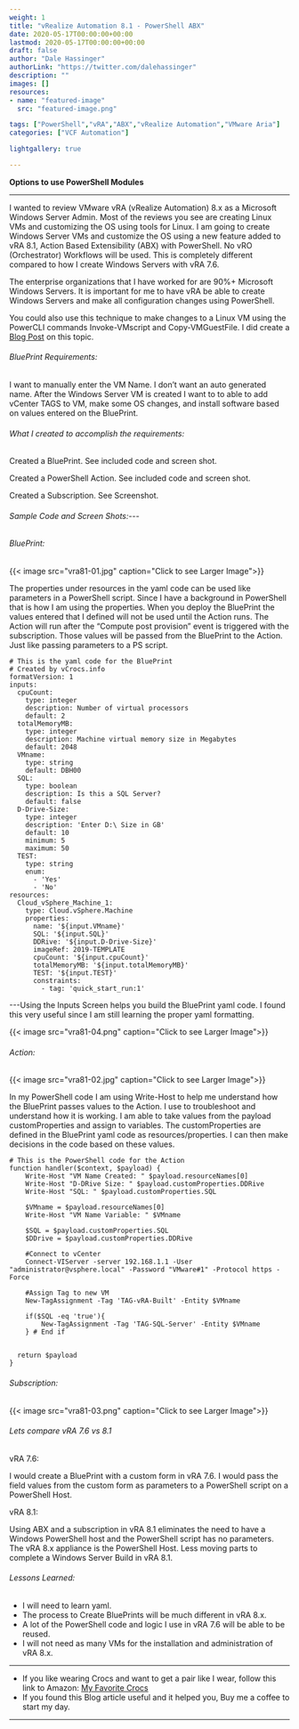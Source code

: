 ```yaml
---
weight: 1
title: "vRealize Automation 8.1 - PowerShell ABX"
date: 2020-05-17T00:00:00+00:00
lastmod: 2020-05-17T00:00:00+00:00
draft: false
author: "Dale Hassinger"
authorLink: "https://twitter.com/dalehassinger"
description: ""
images: []
resources:
- name: "featured-image"
  src: "featured-image.png"

tags: ["PowerShell","vRA","ABX","vRealize Automation","VMware Aria"]
categories: ["VCF Automation"]

lightgallery: true

---
```


**Options to use PowerShell Modules**

<!--more-->

---

I wanted to review VMware vRA (vRealize Automation) 8.x as a Microsoft Windows Server Admin.  Most of the reviews you see are creating Linux VMs and customizing the OS using tools for Linux. I am going to create Windows Server VMs and customize the OS using a new feature added to vRA 8.1, Action Based Extensibility (ABX) with PowerShell. No vRO (Orchestrator) Workflows will be used. This is completely different compared to how I create Windows Servers with vRA 7.6.

The enterprise organizations that I have worked for are 90%+ Microsoft Windows Servers.  It is important for me to have vRA be able to create Windows Servers and make all configuration changes using PowerShell.

You could also use this technique to make changes to a Linux VM using the PowerCLI commands Invoke-VMscript and Copy-VMGuestFile. I did create a [Blog Post](../automation-zero-trust/) on this topic. 

###### BluePrint Requirements:

I want to manually enter the VM Name.  I don’t want an auto generated name. After the Windows Server VM is created I want to to able to add vCenter TAGS to VM, make some OS changes, and install software based on values entered on the BluePrint.

###### What I created to accomplish the requirements:

Created a BluePrint. See included code and screen shot.

Created a PowerShell Action. See included code and screen shot.

Created a Subscription. See Screenshot.

###### Sample Code and Screen Shots:---
###### BluePrint:

{{< image src="vra81-01.jpg" caption="Click to see Larger Image">}}  

The properties under resources in the yaml code can be used like parameters in a PowerShell script. Since I have a background in PowerShell that is how I am using the properties. When you deploy the BluePrint the values entered that I defined will not be used until the Action runs. The Action will run after the “Compute post provision” event is triggered with the subscription. Those values will be passed from the BluePrint to the Action.  Just like passing parameters to a PS script.

```
# This is the yaml code for the BluePrint
# Created by vCrocs.info
formatVersion: 1
inputs:
  cpuCount:
    type: integer
    description: Number of virtual processors
    default: 2
  totalMemoryMB:
    type: integer
    description: Machine virtual memory size in Megabytes
    default: 2048
  VMname:
    type: string
    default: DBH00
  SQL:
    type: boolean
    description: Is this a SQL Server?
    default: false
  D-Drive-Size:
    type: integer
    description: 'Enter D:\ Size in GB'
    default: 10
    minimum: 5
    maximum: 50
  TEST:
    type: string
    enum:
      - 'Yes'
      - 'No'
resources:
  Cloud_vSphere_Machine_1:
    type: Cloud.vSphere.Machine
    properties:
      name: '${input.VMname}'
      SQL: '${input.SQL}'
      DDRive: '${input.D-Drive-Size}'
      imageRef: 2019-TEMPLATE
      cpuCount: '${input.cpuCount}'
      totalMemoryMB: '${input.totalMemoryMB}'
      TEST: '${input.TEST}'
      constraints:
        - tag: 'quick_start_run:1'

```

---Using the Inputs Screen helps you build the BluePrint yaml code.  I found this very useful since I am still learning the proper yaml formatting.

{{< image src="vra81-04.png" caption="Click to see Larger Image">}}  

###### Action:

{{< image src="vra81-02.jpg" caption="Click to see Larger Image">}}  

In my PowerShell code I am using Write-Host to help me understand how the BluePrint passes values to the Action. I use to troubleshoot and understand how it is working. I am able to take values from the payload customProperties and assign to variables. The customProperties are defined in the BluePrint yaml code as resources/properties. I can then make decisions in the code based on these values.

```
# This is the PowerShell code for the Action
function handler($context, $payload) {
    Write-Host "VM Name Created: " $payload.resourceNames[0]
    Write-Host "D-DRive Size: " $payload.customProperties.DDRive
    Write-Host "SQL: " $payload.customProperties.SQL
    
    $VMname = $payload.resourceNames[0]
    Write-Host "VM Name Variable: " $VMname

    $SQL = $payload.customProperties.SQL
    $DDrive = $payload.customProperties.DDRive

    #Connect to vCenter
    Connect-VIServer -server 192.168.1.1 -User "administrator@vsphere.local" -Password "VMware#1" -Protocol https -Force
    
    #Assign Tag to new VM
    New-TagAssignment -Tag 'TAG-vRA-Built' -Entity $VMname
    
    if($SQL -eq 'true'){
        New-TagAssignment -Tag 'TAG-SQL-Server' -Entity $VMname
    } # End if


  return $payload
}

```

###### Subscription:

{{< image src="vra81-03.png" caption="Click to see Larger Image">}}  

###### Lets compare vRA 7.6 vs 8.1 
vRA 7.6:

I would create a BluePrint with a custom form in vRA 7.6. I would pass the field values from the custom form as parameters to a PowerShell script on a PowerShell Host. 

vRA 8.1:

Using ABX and a subscription in vRA 8.1 eliminates the need to have a Windows PowerShell host and the PowerShell script has no parameters. The vRA 8.x appliance is the PowerShell Host. Less moving parts to complete a Windows Server Build in vRA 8.1. 

###### Lessons Learned:
* I will need to learn yaml.
* The process to Create BluePrints will be much different in vRA 8.x.
* A lot of the PowerShell code and logic I use in vRA 7.6 will be able to be reused.
* I will not need as many VMs for the installation and administration of vRA 8.x.

---

* If you like wearing Crocs and want to get a pair like I wear, follow this link to Amazon:
<a target="_blank" href="https://www.amazon.com/dp/B001V7Z27W?psc=1&amp;ref=ppx_yo2ov_dt_b_product_details&_encoding=UTF8&tag=vcrocs-20&linkCode=ur2&linkId=fa4c787c9ab59a9b8a54b48c402b8517&camp=1789&creative=9325">My Favorite Crocs</a>  
* If you found this Blog article useful and it helped you, Buy me a coffee to start my day.  

<center>
<script type="text/javascript" src="https://cdnjs.buymeacoffee.com/1.0.0/button.prod.min.js" data-name="bmc-button" data-slug="dalehassinger" data-color="#FFDD00" data-emoji=""  data-font="Cookie" data-text="Buy me a coffee" data-outline-color="#000000" data-font-color="#000000" data-coffee-color="#ffffff" ></script>
</center>

---
